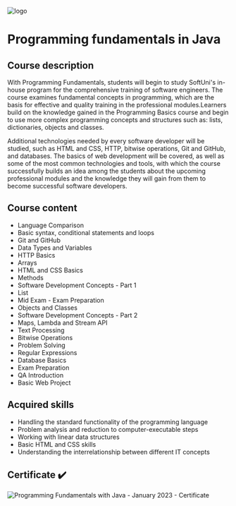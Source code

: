 ![logo](https://github.com/viktorpetrov1997/Programming-Fundamentals-Java/assets/126717931/70482e4e-46c0-4f53-9db2-a2676a0b4b6b)
# Programming fundamentals in Java
## Course description
With Programming Fundamentals, students will begin to study SoftUni's in-house program for the comprehensive training of software engineers. The course examines fundamental concepts in programming, which are the basis for effective and quality training in the professional modules.Learners build on the knowledge gained in the Programming Basics course and begin to use more complex programming concepts and structures such as: lists, dictionaries, objects and classes.

Additional technologies needed by every software developer will be studied, such as HTML and CSS, HTTP, bitwise operations, Git and GitHub, and databases. The basics of web development will be covered, as well as some of the most common technologies and tools, with which the course successfully builds an idea among the students about the upcoming professional modules and the knowledge they will gain from them to become successful software developers.
## Course content
* Language Comparison
* Basic syntax, conditional statements and loops
* Git and GitHub
* Data Types and Variables
* HTTP Basics
* Arrays
* HTML and CSS Basics
* Methods
* Software Development Concepts - Part 1
* List
* Mid Exam - Exam Preparation
* Objects and Classes
* Software Development Concepts - Part 2
* Maps, Lambda and Stream API
* Text Processing
* Bitwise Operations
* Problem Solving
* Regular Expressions
* Database Basics
* Exam Preparation
* QA Introduction
* Basic Web Project
## Acquired skills
* Handling the standard functionality of the programming language
* Problem analysis and reduction to computer-executable steps
* Working with linear data structures
* Basic HTML and CSS skills
* Understanding the interrelationship between different IT concepts
## Certificate :heavy_check_mark:
![Programming Fundamentals with Java - January 2023 - Certificate](https://github.com/viktorpetrov1997/Programming-Fundamentals-Java/assets/126717931/6da54354-a53e-495b-963d-9a1b5edbc55c)



